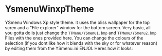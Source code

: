 # YsmenuWinxpTheme
YSmenu Windows Xp style theme.
It uses the bliss wallpaper for the top scren and a "File explorer" window for the bottom screen.
Very basic, all you gotta do is just change the ``TTMenu/YSmenu1.bmp`` and ``TTMenu/YSmenu2.bmp`` Files with the ones provided here.
You can change the colours of the selection (if you dont like how it blends with the sky or for whatever reason) by editing them from the YSmenu.ini
ENJOI.
Heres how it looks:

